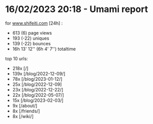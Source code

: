 # 16/02/2023 20:18 - Umami report
for www.shifeiti.com [24h] :

 - 613 (6) page views
 - 193 (-22) uniques
 - 139 (-22) bounces
 - 16h 13' 12'' (6h 4' 7'') totaltime


top 10 urls:
 - 218x [/]
 - 139x [/blog/2022-12-09/]
 - 78x [/blog/2023-01-12/]
 - 25x [/blog/2022-12-09]
 - 23x [/blog/2022-12-22/]
 - 22x [/blog/2022-05-07/]
 - 15x [/blog/2023-02-03/]
 - 9x [/about/]
 - 8x [/friends/]
 - 8x [/wiki/]


